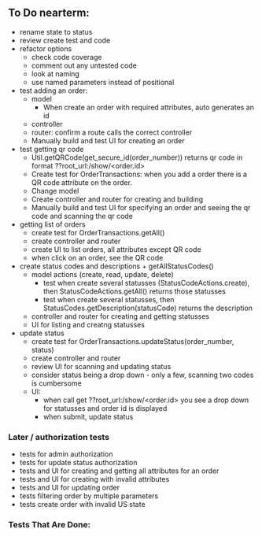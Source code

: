 ## To Do nearterm:
- rename state to status
- review create test and code
- refactor options
  - check code coverage
  - comment out any untested code
  - look at naming
  - use named parameters instead of positional
- test adding an order: 
  - model
    - When create an order with required attributes, auto generates an id
  - controller
  - router: confirm a route calls the correct controller
  - Manually build and test UI for creating an order
- test getting qr code 
  - Util.getQRCode(get_secure_id(order_number)) returns qr code in format ??root_url:/show/<order.id>
  - Create test for OrderTransactions: when you add a order there is a QR code attribute on the order.
  - Change model
  - Create controller and  router for creating and building
  - Manually build and test UI for specifying an order and seeing the qr code and scanning the qr code
- getting list of orders
  - create test for OrderTransactions.getAll()
  - create controller and router
  - create UI to list orders, all attributes except QR code
  - when click on an order, see the QR code 
- create status codes and descriptions + getAllStatusCodes()
  - model actions (create, read, update, delete)
    - test when create several statusses (StatusCodeActions.create), then StatusCodeActions.getAll() returns those statusses
    - test when create several statusses, then StatusCodes.getDescription(statusCode) returns the description
  - controller and router for creating and getting statusses
  - UI for listing and creatng statusses
- update status
  - create test for OrderTransactions.updateStatus(order_number, status)
  - create controller and router
  - review UI for scanning and updating status
  - consider status being a drop down - only a few, scanning two codes is cumbersome
  - UI: 
    - when call get ??root_url:/show/<order.id> you see a drop down for statusses and order id is displayed
    - when submit, update status
### Later / authorization tests
- tests for admin authorization
- tests for update status authorization
- tests and UI for creating and getting all attributes for an order
- tests and UI for creating with invalid attributes
- tests and UI for updating order
- tests filtering order by multiple parameters
- tests create order with invalid US state
  

### Tests That Are Done:
